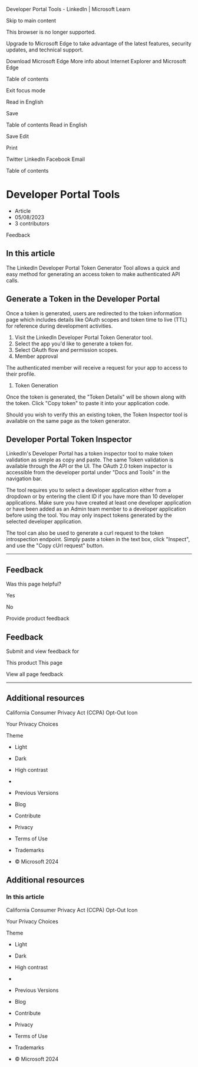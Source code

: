 
Developer Portal Tools - LinkedIn | Microsoft Learn

Skip to main content

This browser is no longer supported.

Upgrade to Microsoft Edge to take advantage of the latest features, security updates, and technical support.

Download Microsoft Edge
More info about Internet Explorer and Microsoft Edge

Table of contents 

Exit focus mode

Read in English

Save

Table of contents
Read in English

Save
Edit

Print

Twitter
LinkedIn
Facebook
Email

Table of contents

Developer Portal Tools
======================

* Article
* 05/08/2023
* 3 contributors

Feedback

In this article
---------------

The LinkedIn Developer Portal Token Generator Tool allows a quick and easy method for generating an access token to make authenticated API calls.

Generate a Token in the Developer Portal
----------------------------------------

Once a token is generated, users are redirected to the token information page which includes details like OAuth scopes and token time to live (TTL) for reference during development activities.

1. Visit the LinkedIn Developer Portal Token Generator tool.
2. Select the app you'd like to generate a token for.
3. Select OAuth flow and permission scopes.
4. Member approval

The authenticated member will receive a request for your app to access to their profile.

1. Token Generation

Once the token is generated, the "Token Details" will be shown along with the token. Click "Copy token" to paste it into your application code.

Should you wish to verify this an existing token, the Token Inspector tool is available on the same page as the token generator.

Developer Portal Token Inspector
--------------------------------

LinkedIn's Developer Portal has a token inspector tool to make token validation as simple as copy and paste. The same Token validation is available through the API or the UI. The OAuth 2.0 token inspector is accessible from the developer portal under "Docs and Tools" in the navigation bar.

The tool requires you to select a developer application either from a dropdown or by entering the client ID if you have more than 10 developer applications. Make sure you have created at least one developer application or have been added as an Admin team member to a developer application before using the tool. You may only inspect tokens generated by the selected developer application.

The tool can also be used to generate a curl request to the token introspection endpoint. Simply paste a token in the text box, click "Inspect", and use the "Copy cUrl request" button.

---

Feedback
--------

Was this page helpful?

Yes

No

Provide product feedback

Feedback
--------

Submit and view feedback for

This product
This page

View all page feedback

---

Additional resources
--------------------

California Consumer Privacy Act (CCPA) Opt-Out Icon

Your Privacy Choices

Theme

* Light
* Dark
* High contrast

* 
* Previous Versions
* Blog
* Contribute
* Privacy
* Terms of Use
* Trademarks
* © Microsoft 2024

Additional resources
--------------------

### In this article

California Consumer Privacy Act (CCPA) Opt-Out Icon

Your Privacy Choices

Theme

* Light
* Dark
* High contrast

* 
* Previous Versions
* Blog
* Contribute
* Privacy
* Terms of Use
* Trademarks
* © Microsoft 2024